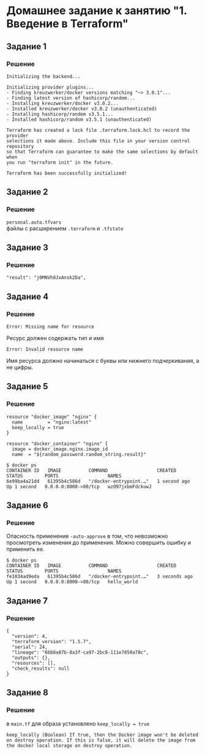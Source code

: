 # Домашнее задание к занятию "1. Введение в Terraform"

## Задание 1
### Решение
```
Initializing the backend...

Initializing provider plugins...
- Finding kreuzwerker/docker versions matching "~> 3.0.1"...
- Finding latest version of hashicorp/random...
- Installing kreuzwerker/docker v3.0.2...
- Installed kreuzwerker/docker v3.0.2 (unauthenticated)
- Installing hashicorp/random v3.5.1...
- Installed hashicorp/random v3.5.1 (unauthenticated)

Terraform has created a lock file .terraform.lock.hcl to record the provider
selections it made above. Include this file in your version control repository
so that Terraform can guarantee to make the same selections by default when
you run "terraform init" in the future.

Terraform has been successfully initialized!
```

## Задание 2
### Решение
`personal.auto.tfvars`\
файлы с расширением `.terraform` и `.tfstate`

## Задание 3
### Решение
 `"result": "j0MNVh8JxAnsk2Da",`

## Задание 4
### Решение
`Error: Missing name for resource`

Ресурс должен содержать тип и имя

`Error: Invalid resource name`

Имя ресурса должно начинаться с буквы или нижнего подчеркивания, а не цифры.

## Задание 5
### Решение
```
resource "docker_image" "nginx" {
  name         = "nginx:latest"
  keep_locally = true
}

resource "docker_container" "nginx" {
  image = docker_image.nginx.image_id
  name  = "${random_password.random_string.result}"
```

```
$ docker ps    
CONTAINER ID   IMAGE          COMMAND                  CREATED        STATUS        PORTS                  NAMES
6e99ba4a21dd   61395b4c586d   "/docker-entrypoint.…"   1 second ago   Up 1 second   0.0.0.0:8000->80/tcp   wzO97jxbmFdckuwJ
```

## Задание 6
### Решение

Опасность применения `-auto-approve` в том, что невозможно просмотреть изменения до применения.
Можно совершить ошибку и применить ее.

```
$ docker ps                   
CONTAINER ID   IMAGE          COMMAND                  CREATED         STATUS        PORTS                  NAMES
fe1034ad9eda   61395b4c586d   "/docker-entrypoint.…"   3 seconds ago   Up 1 second   0.0.0.0:8000->80/tcp   hello_world
```
## Задание 7
### Решение

```
{
  "version": 4,
  "terraform_version": "1.5.7",
  "serial": 24,
  "lineage": "6bb8a87b-8a3f-ca97-2bc8-111e7850a78c",
  "outputs": {},
  "resources": [],
  "check_results": null
}
```
## Задание 8
### Решение
в `main.tf` для образа установлено `keep_locally = true`

`keep_locally (Boolean) If true, then the Docker image won't be deleted on destroy operation. If this is false, it will delete the image from the docker local storage on destroy operation.`
